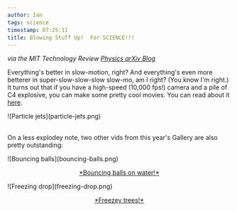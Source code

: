 ```yaml
---
author: Ian
tags: science
timestamp: 07:25:11
title: Blowing Stuff Up!  For SCIENCE!!!
---
```

*via the MIT Technology Review [Physics arXiv Blog](http://www.technologyreview.com/blog/arxiv/)*

Everything's better in slow-motion, right?  And everything's even more
betterer in super-slow-slow-slow slow-mo, am I right?  (You know I'm
right.)  It turns out that if you have a high-speed (10,000 fps!)
camera and a pile of C4 explosive, you can make some pretty cool
movies.  You can read about it [here](http://arxiv.org/abs/1110.3090).

<div class="img-full">![Particle jets](particle-jets.png)</div>
<br>

On a less explodey note, two other vids from this year's Gallery are
also pretty outstanding:

<div class="img2-left">
  ![Bouncing balls](bouncing-balls.png)
  <p style="text-align: center;"><a href="http://arxiv.org/abs/1110.3989">*Bouncing balls on water!*</a></p>
</div>
<div class="img2-right">
  ![Freezing drop](freezing-drop.png)
  <p style="text-align: center;"><a href="http://arxiv.org/abs/1110.3698">*Freezey trees!*</a></p>
</div>
<div class="img-spacer"/>

